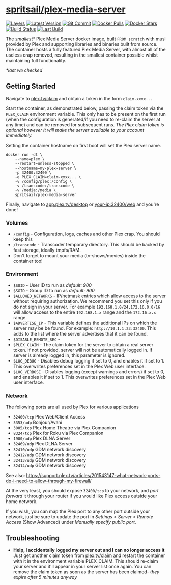 [hub]: https://hub.docker.com/r/spritsail/plex-media-server
[git]: https://github.com/spritsail/plex-media-server
[drone]: https://drone.spritsail.io/spritsail/plex-media-server
[mbdg]: https://microbadger.com/images/spritsail/plex-media-server

# [spritsail/plex-media-server][hub]

[![Layers](https://images.microbadger.com/badges/image/spritsail/plex-media-server.svg)][mbdg]
[![Latest Version](https://images.microbadger.com/badges/version/spritsail/plex-media-server.svg)][hub]
[![Git Commit](https://images.microbadger.com/badges/commit/spritsail/plex-media-server.svg)][git]
[![Docker Pulls](https://img.shields.io/docker/pulls/spritsail/plex-media-server.svg)][hub]
[![Docker Stars](https://img.shields.io/docker/stars/spritsail/plex-media-server.svg)][hub]
[![Build Status](https://drone.spritsail.io/api/badges/spritsail/plex-media-server/status.svg)][drone]
[![Last Build](https://api.spritsail.io/badge/lastbuild/spritsail/plex-media-server:latest)][drone]

The _smallest*_ Plex Media Server docker image, built `FROM scratch` with musl provided by Plex and supporting libraries and binaries built from source. The container hosts a fully featured Plex Media Server, with almost all of the useless crap removed, resulting in the smallest container possible whilst maintaining full functionality.

_*last we checked_

## Getting Started

Navigate to [plex.tv/claim](https://www.plex.tv/claim) and obtain a token in the form `claim-xxxx...`

Start the container, as demonstrated below, passing the claim token via the `PLEX_CLAIM` environment variable. This only has to be present on the first run (when the configuration is generated/if you need to re-claim the server at any time) and can be removed for subsequent runs. _The Plex claim token is optional however it will make the server available to your account immediately._

Setting the container hostname on first boot will set the Plex server name.

```shell
docker run -dt \
    --name=plex \
    --restart=unless-stopped \
    --hostname=my-plex-server \
    -p 32400:32400 \
    -e PLEX_CLAIM=claim-xxxx... \
    -v /config/plex:/config \
    -v /transcode:/transcode \
    -v /media:/media \
    spritsail/plex-media-server
```

Finally, navigate to [app.plex.tv/desktop](https://app.plex.tv/desktop) or [your-ip:32400/web](http://localhost:32400/web) and you're done!


### Volumes

- `/config` - Configuration, logs, caches and other Plex crap. You should keep this
- `/transcode` - Transcoder temporary directory. This should be backed by fast storage, ideally tmpfs/RAM.
- Don't forget to mount your media (tv-shows/movies) inside the container too!

### Environment

- `$SUID`                 - User ID to run as _default: 900_
- `$SGID`                 - Group ID to run as _default: 900_
- `$ALLOWED_NETWORKS`     - IP/netmask entries which allow access to the server without requiring authorization. We recommend you set this only if you do not sign in your server. For example `192.168.1.0/24,172.16.0.0/16` will allow access to the entire `192.168.1.x` range and the `172.16.x.x` range.
- `$ADVERTISE_IP`         - This variable defines the additional IPs on which the server may be be found. For example: `http://10.1.1.23:32400`. This adds to the list where the server advertises that it can be found.
- `$DISABLE_REMOTE_SEC`   - 
- `$PLEX_CLAIM`           - The claim token for the server to obtain a real server token. If not provided, server will not be automatically logged in. If server is already logged in, this parameter is ignored.
- `$LOG_DEBUG`             - Disables debug logging if set to 0, and enables it if set to 1. This overwrites preferences set in the Plex Web user interface.
- `$LOG_VERBOSE`           - Disables logging (except warnings and errors) if set to 0, and enables it if set to 1. This overwrites preferences set in the Plex Web user interface.

### Network

The following ports are all used by Plex for various applications

- `32400/tcp`       Plex Web/Client Access 
- `5353/udp`        Bonjour/Avahi
- `3005/tcp`        Plex Home Theatre via Plex Companion
- `8324/tcp`        Plex for Roku via Plex Companion
- `1900/udp`        Plex DLNA Server
- `32469/udp`       Plex DLNA Server
- `32410/udp`       GDM network discovery
- `32412/udp`       GDM network discovery
- `32413/udp`       GDM network discovery
- `32414/udp`       GDM network discovery

See also: https://support.plex.tv/articles/201543147-what-network-ports-do-i-need-to-allow-through-my-firewall/

At the very least, you should expose `32400/tcp` to your network, and _port forward_ it through your router if you would like Plex access outside your home network.

If you wish, you can map the Plex port to any other port outside your network, just be sure to update the port in _Settings > Server > Remote Access_ (Show Advanced) under _Manually specify public port_.

## Troubleshooting

* **Help, I accidentally logged my server out and I can no longer access it**
Just get another claim token from [plex.tv/claim](https://www.plex.tv/claim) and restart the container with it in the environment variable PLEX_CLAIM. This should re-claim your server and it'll appear in your server list once again. You can remove the claim token as soon as the server has been claimed- _they expire after 5 minutes anyway_
